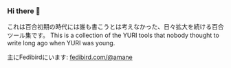 ### Hi there 👋

<!--
**amane-katagiri/amane-katagiri** is a ✨ _special_ ✨ repository because its `README.md` (this file) appears on your GitHub profile.

Here are some ideas to get you started:

- 🔭 I’m currently working on ...
- 🌱 I’m currently learning ...
- 👯 I’m looking to collaborate on ...
- 🤔 I’m looking for help with ...
- 💬 Ask me about ...
- 📫 How to reach me: ...
- 😄 Pronouns: ...
- ⚡ Fun fact: ...
-->

これは百合初期の時代には誰も書こうとは考えなかった、日々拡大を続ける百合ツール集です。 This is a collection of the YURI tools that nobody thought to write long ago when YURI was young.

主にFedibirdにいます: <a rel="me" href="https://fedibird.com/@amane">fedibird.com/@amane</a>
